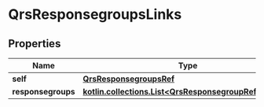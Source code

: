 
# QrsResponsegroupsLinks

## Properties
| Name | Type | Description | Notes |
| ------------ | ------------- | ------------- | ------------- |
| **self** | [**QrsResponsegroupsRef**](QrsResponsegroupsRef.md) |  |  [optional] |
| **responsegroups** | [**kotlin.collections.List&lt;QrsResponsegroupRefElement&gt;**](QrsResponsegroupRefElement.md) |  |  [optional] |



